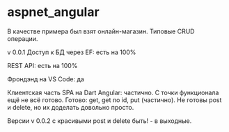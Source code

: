 # aspnet_angular

В качестве примера был взят онлайн-магазин. 
Типовые CRUD операции.

v 0.0.1
Доступ к БД через EF: есть на 100%

REST API: есть на 100%

Фрондэнд на VS Code: да

Клиентская часть SPA на Dart Angular: частично. С точки функционала ещё не всё готово. Готово: get, get по id, put (частично). Не готовы post и delete, но их доделать довольно просто.

Версии v 0.0.2 с красивыми post и delete быть! - в выходные.
